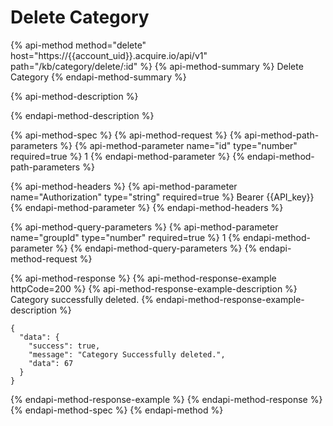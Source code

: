 # Delete Category

{% api-method method="delete" host="https://{{account\_uid}}.acquire.io/api/v1" path="/kb/category/delete/:id" %}
{% api-method-summary %}
Delete Category
{% endapi-method-summary %}

{% api-method-description %}

{% endapi-method-description %}

{% api-method-spec %}
{% api-method-request %}
{% api-method-path-parameters %}
{% api-method-parameter name="id" type="number" required=true %}
1
{% endapi-method-parameter %}
{% endapi-method-path-parameters %}

{% api-method-headers %}
{% api-method-parameter name="Authorization" type="string" required=true %}
Bearer {{API\_key}}
{% endapi-method-parameter %}
{% endapi-method-headers %}

{% api-method-query-parameters %}
{% api-method-parameter name="groupId" type="number" required=true %}
1
{% endapi-method-parameter %}
{% endapi-method-query-parameters %}
{% endapi-method-request %}

{% api-method-response %}
{% api-method-response-example httpCode=200 %}
{% api-method-response-example-description %}
Category successfully deleted.
{% endapi-method-response-example-description %}

```
{
  "data": {
    "success": true,
    "message": "Category Successfully deleted.",
    "data": 67
  }
}
```
{% endapi-method-response-example %}
{% endapi-method-response %}
{% endapi-method-spec %}
{% endapi-method %}



